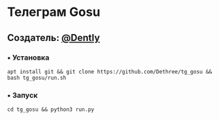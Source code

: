 # Телеграм Gosu
## Создатель: <a href='t.me/dently'>@Dently</a>
### • Установка
```
apt install git && git clone https://github.com/Dethree/tg_gosu && bash tg_gosu/run.sh
```

### • Запуск
```
cd tg_gosu && python3 run.py
```


